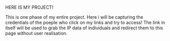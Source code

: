 HERE IS MY PROJECT!

This is one phase of my entire project. Here i will be capturing the credentials of the poeple who click on my links and try to access!
The link in itself will be used to grab the IP data of individuals and redirect them to this page without user realisation. 
